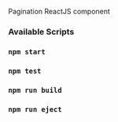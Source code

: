 Pagination ReactJS component

### Available Scripts

### `npm start`
### `npm test`
### `npm run build`
### `npm run eject`
